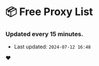 # :package: Free Proxy List
### Updated every 15 minutes.

- Last updated: `2024-07-12 16:48`

:heart:
